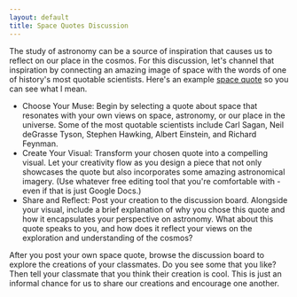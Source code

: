 ```yaml
---
layout: default
title: Space Quotes Discussion
---
```


The study of astronomy can be a source of inspiration that causes us to reflect on our place in the cosmos. For this discussion, let's channel that inspiration by connecting an amazing image of space with the words of one of history's most quotable scientists. Here's an example [space quote](https://storage.googleapis.com/avh-lessons/spacequote.png) so you can see what I mean.

- Choose Your Muse: Begin by selecting a quote about space that resonates with your own views on space, astronomy, or our place in the universe. Some of the most quotable scientists include Carl Sagan, Neil deGrasse Tyson, Stephen Hawking, Albert Einstein, and Richard Feynman.
- Create Your Visual: Transform your chosen quote into a compelling visual. Let your creativity flow as you design a piece that not only showcases the quote but also incorporates some amazing astronomical imagery. (Use whatever free editing tool that you're comfortable with - even if that is just Google Docs.)
- Share and Reflect: Post your creation to the discussion board. Alongside your visual, include a brief explanation of why you chose this quote and how it encapsulates your perspective on astronomy. What about this quote speaks to you, and how does it reflect your views on the exploration and understanding of the cosmos?

After you post your own space quote, browse the discussion board to explore the creations of your classmates. Do you see some that you like? Then tell your classmate that you think their creation is cool. This is just an informal chance for us to share our creations and encourage one another. 
